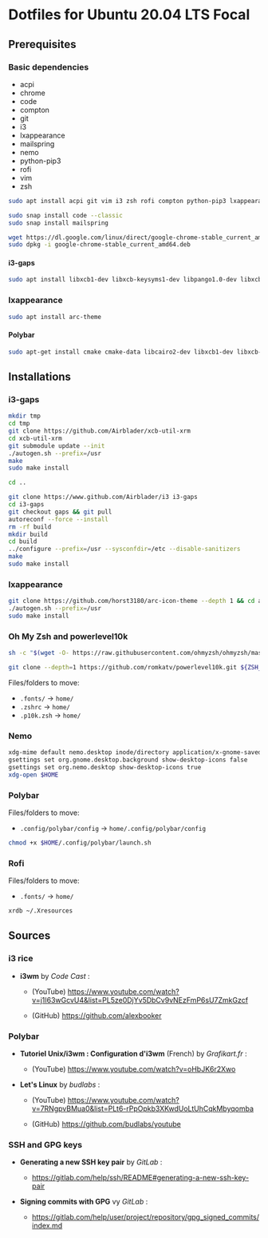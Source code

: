 # Dotfiles for Ubuntu 20.04 LTS Focal

## Prerequisites

### Basic dependencies

- acpi
- chrome
- code
- compton
- git
- i3
- lxappearance
- mailspring
- nemo
- python-pip3
- rofi
- vim
- zsh

```bash
sudo apt install acpi git vim i3 zsh rofi compton python-pip3 lxappearance nemo

sudo snap install code --classic
sudo snap install mailspring

wget https://dl.google.com/linux/direct/google-chrome-stable_current_amd64.deb
sudo dpkg -i google-chrome-stable_current_amd64.deb
```

#### i3-gaps

```bash
sudo apt install libxcb1-dev libxcb-keysyms1-dev libpango1.0-dev libxcb-util0-dev libxcb-icccm4-dev libyajl-dev libstartup-notification0-dev libxcb-randr0-dev libev-dev libxcb-cursor-dev libxcb-xinerama0-dev libxcb-xkb-dev libxkbcommon-dev libxkbcommon-x11-dev autoconf xutils-dev libtool automake libxcb-shape0-dev
```

### lxappearance

```bash
sudo apt install arc-theme
```

#### Polybar

```bash
sudo apt-get install cmake cmake-data libcairo2-dev libxcb1-dev libxcb-ewmh-dev libxcb-icccm4-dev libxcb-image0-dev libxcb-randr0-dev libxcb-util0-dev libxcb-xkb-dev pkg-config python3-xcbgen xcb-proto libxcb-xrm-dev i3-wm libasound2-dev libmpdclient-dev libiw-dev libcurl4-openssl-dev libpulse-dev libxcb-composite0-dev xcb libxcb-ewmh2 libjsoncpp-dev fonts-font-awesome
```

## Installations

### i3-gaps

```bash
mkdir tmp
cd tmp
git clone https://github.com/Airblader/xcb-util-xrm
cd xcb-util-xrm
git submodule update --init
./autogen.sh --prefix=/usr
make
sudo make install

cd ..

git clone https://www.github.com/Airblader/i3 i3-gaps
cd i3-gaps
git checkout gaps && git pull
autoreconf --force --install
rm -rf build
mkdir build
cd build
../configure --prefix=/usr --sysconfdir=/etc --disable-sanitizers
make
sudo make install
```

### lxappearance

```bash
git clone https://github.com/horst3180/arc-icon-theme --depth 1 && cd arc-icon-theme
./autogen.sh --prefix=/usr
sudo make install
```

### Oh My Zsh and powerlevel10k

```bash
sh -c "$(wget -O- https://raw.githubusercontent.com/ohmyzsh/ohmyzsh/master/tools/install.sh)"

git clone --depth=1 https://github.com/romkatv/powerlevel10k.git ${ZSH_CUSTOM:-~/.oh-my-zsh/custom}/themes/powerlevel10k
```

Files/folders to move:

- `.fonts/` -> `home/`
- `.zshrc` -> `home/`
- `.p10k.zsh` -> `home/`

### Nemo

```bash
xdg-mime default nemo.desktop inode/directory application/x-gnome-saved-search
gsettings set org.gnome.desktop.background show-desktop-icons false
gsettings set org.nemo.desktop show-desktop-icons true
xdg-open $HOME
```

### Polybar

Files/folders to move:

- `.config/polybar/config` -> `home/.config/polybar/config`

```bash
chmod +x $HOME/.config/polybar/launch.sh
```

### Rofi

Files/folders to move:

- `.fonts/` -> `home/`

```bash
xrdb ~/.Xresources  
```

## Sources

### i3 rice

- **i3wm** by *Code Cast* :

  - (YouTube) <https://www.youtube.com/watch?v=j1I63wGcvU4&list=PL5ze0DjYv5DbCv9vNEzFmP6sU7ZmkGzcf>

  - (GitHub) <https://github.com/alexbooker>

### Polybar

- **Tutoriel Unix/i3wm : Configuration d'i3wm** (French) by *Grafikart.fr* :

  - (YouTube) <https://www.youtube.com/watch?v=oHbJK6r2Xwo>

- **Let's Linux** by *budlabs* :

  - (YouTube) <https://www.youtube.com/watch?v=7RNgpvBMua0&list=PLt6-rPpOpkb3XKwdUoLtUhCqkMbyqomba>

  - (GitHub) <https://github.com/budlabs/youtube>

### SSH and GPG keys

- **Generating a new SSH key pair** by *GitLab* :
  - <https://gitlab.com/help/ssh/README#generating-a-new-ssh-key-pair>

- **Signing commits with GPG** vy *GitLab* :
  - <https://gitlab.com/help/user/project/repository/gpg_signed_commits/index.md>
